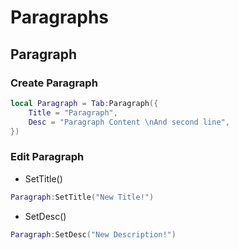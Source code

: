 # Paragraphs

## Paragraph

### Create Paragraph
```lua
local Paragraph = Tab:Paragraph({
    Title = "Paragraph",
    Desc = "Paragraph Content \nAnd second line",
})
```

### Edit Paragraph
- SetTitle()
```lua
Paragraph:SetTitle("New Title!")
```
- SetDesc()
```lua
Paragraph:SetDesc("New Description!")
```
